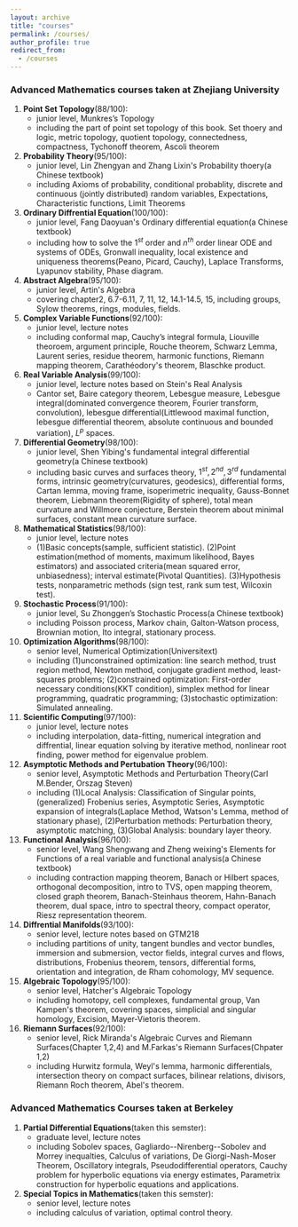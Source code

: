 ```yaml
---
layout: archive
title: "courses"
permalink: /courses/
author_profile: true
redirect_from:
  - /courses
---
```


### Advanced Mathematics courses taken at Zhejiang University

1. **Point Set Topology**(88/100):
   - junior level, Munkres’s Topology
   - including the part of point set topology of this book. Set thoery and logic, metric topology, quotient topology, connectedness, compactness, Tychonoff theorem, Ascoli theorem
2. **Probability Theory**(95/100):
   - junior level, Lin Zhengyan and Zhang Lixin's Probability thoery(a Chinese textbook)
   - including Axioms of probability, conditional probablity, discrete and continuous (jointly distributed) random variables, Expectations, Characteristic functions,  Limit Theorems
3. **Ordinary Diffrential Equation**(100/100):
   - junior level, Fang Daoyuan's Ordinary differential equation(a Chinese textbook)
   - including how to solve the $1^{st}$ order and $n^{th}$ order linear ODE and systems of ODEs, Gronwall inequality, local existence and uniqueness theorems(Peano, Picard, Cauchy), Laplace Transforms, Lyapunov stability, Phase diagram.
4. **Abstract Algebra**(95/100):
   * junior level, Artin's Algebra 
   * covering chapter2, 6.7-6.11, 7, 11, 12, 14.1-14.5, 15, including groups, Sylow theorems, rings, modules, fields.
5. **Complex Variable Functions**(92/100): 
   - junior level, lecture notes
   - including conformal map, Cauchy’s integral formula, Liouville theoroem, argument principle, Rouche theorem, Schwarz Lemma, Laurent series, residue theorem, harmonic functions, Riemann mapping theorem, Carathéodory's theorem, Blaschke product.
6. **Real Variable Analysis**(99/100):
   - junior level, lecture notes based on Stein's Real Analysis
   - Cantor set, Baire category theorem, Lebesgue measure, Lebesgue integral(dominated convergence theorem, Fourier transform, convolution), lebesgue differential(Littlewood maximal function, lebesgue differential theorem, absolute continuous and bounded variation), $L^p$ spaces.
7. **Differential Geometry**(98/100):
   - junior level, Shen Yibing's fundamental integral differential geometry(a Chinese textbook)
   - including basic curves and surfaces theory, $1^{st}, 2^{nd}, 3^{rd}$ fundamental forms, intrinsic geometry(curvatures, geodesics), differential forms, Cartan lemma, moving frame, isoperimetric inequality, Gauss-Bonnet theorem, Liebmann theorem(Rigidity of sphere), total mean curvature and Willmore conjecture, Berstein theorem about minimal surfaces, constant mean curvature surface.    
8. **Mathematical Statistics**(98/100):
   - junior level, lecture notes
   -  (1)Basic concepts(sample, sufficient statistic). (2)Point estimation(method of moments, maximum likelihood, Bayes estimators) and associated criteria(mean squared error, unbiasedness); interval estimate(Pivotal Quantities). (3)Hypothesis tests, nonparametric methods (sign test, rank sum test, Wilcoxin test).
9. **Stochastic Process**(91/100):
   - junior level, Su Zhonggen’s Stochastic Process(a Chinese textbook)
   - including Poisson process, Markov chain, Galton-Watson process, Brownian motion, Ito integral, stationary process.
10. **Optimization Algorithms**(98/100):
    - senior level, Numerical Optimization(Universitext)
    - including (1)unconstrained optimization: line search method, trust region method, Newton method, conjugate gradient method, least-squares problems; (2)constrained optimization: First-order necessary conditions(KKT condition), simplex method for linear programming, quadratic programming; (3)stochastic optimization: Simulated annealing.
11. **Scientific Computing**(97/100):
    - junior level, lecture notes
    - including interpolation, data-fitting, numerical integration and diffrential, linear equation solving by iterative method, nonlinear root finding, power method for eigenvalue problem.
12. **Asymptotic Methods and Pertubation Theory**(96/100):
    - senior level, Asymptotic Methods and Perturbation Theory(Carl M.Bender, Orszag Steven)
    - including (1)Local Analysis: Classification of Singular points, (generalized) Frobenius series, Asymptotic Series, Asymptotic expansion of integrals(Laplace Method, Watson's Lemma, method of stationary phase), (2)Perturbation methods: Perturbation theory, asymptotic matching, (3)Global Analysis: boundary layer theory.
13. **Functional Analysis**(96/100):
    - senior level, Wang Shengwang and Zheng weixing's Elements for Functions of a real variable and functional analysis(a Chinese textbook)
    - including contraction mapping theorem, Banach or Hilbert spaces, orthogonal decomposition, intro to TVS, open mapping theorem, closed graph theorem, Banach-Steinhaus theorem, Hahn-Banach theorem, dual space, intro to spectral theory, compact operator, Riesz representation theorem.
14. **Diffrential Manifolds**(93/100):
    - senior level, lecture notes based on GTM218
    - including partitions of unity, tangent bundles and vector bundles, immersion and submersion, vector fields, integral curves and flows, distributions, Frobenius theorem, tensors, differential forms, orientation and integration, de Rham cohomology, MV sequence.
15. **Algebraic Topology**(95/100):
    - senior level, Hatcher's Algebraic Topology
    - including homotopy, cell complexes, fundamental group, Van Kampen's theorem, covering spaces, simplicial and singular homology, Excision, Mayer-Vietoris theorem.
16. **Riemann Surfaces**(92/100):
    - senior level, Rick Miranda's Algebraic Curves and Riemann Surfaces(Chapter 1,2,4) and M.Farkas's Riemann Surfaces(Chpater 1,2) 
    - including Hurwitz formula, Weyl's lemma, harmonic differentials, intersection theory on compact surfaces, bilinear relations, divisors, Riemann Roch theorem, Abel's theorem.
    
### Advanced Mathematics Courses taken at Berkeley
1. **Partial Differential Equations**(taken this semster):
    - graduate level, lecture notes
    - including Sobolev spaces, Gagliardo--Nirenberg--Sobolev and Morrey inequalties, Calculus of variations, De Giorgi-Nash-Moser Theorem, Oscillatory integrals, Pseudodifferential operators, Cauchy problem for hyperbolic equations via energy estimates, Parametrix construction for hyperbolic equations and applications.
2. **Special Topics in Mathematics**(taken this semster):
    - senior level, lecture notes
    - including calculus of variation, optimal control theory.
  
 

